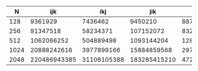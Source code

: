 | N | ijk | ikj | jik | jki | kij | kji |
| ------  |   ---------   |   ------  | -------   |   -------  | -------------    |  ---------   |
| 128  |  9361929    |  7436462   |  9450210   |  8873081   | 7368530    |   8915911  |
|  256 |  91347518    |     58234371 |  107152072   |  83239234   |  60570989   |  80678375   |
|  512 |     1062066252  |  504889498   |  1093144204   |  1283751333   |  514718139   |   1255139217  |
|  1024 |   20888242616   |   3977899166  |    15884859568  |   29704166199   |   4285410693  |   31054893451  |
|  2048 |   220486943385   |  31108105388   |   183285415210  |  472027807679   |   40962387398  |  457912462353   |
